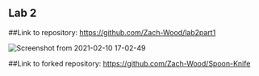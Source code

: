 ## Lab 2

##Link to repository: https://github.com/Zach-Wood/lab2part1




![Screenshot from 2021-02-10 17-02-49](https://user-images.githubusercontent.com/40222287/107578730-1c721c80-6bc2-11eb-9bea-d2bea1b154a4.png)




##Link to forked repository: https://github.com/Zach-Wood/Spoon-Knife

